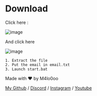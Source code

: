 # Download
Click here : 

![image](https://github.com/user-attachments/assets/21837cbc-6b59-483e-bd5b-98121a4c59e6)

And click here

![image](https://github.com/user-attachments/assets/81298c25-57ef-4baa-900c-d15f245f394d)

```
1. Extract the file
2. Put the email in email.txt
3. Launch start.bat
```

Made with :heart: by M4lo0oo

[My Github](https://github.com/M4lo0oo) / 
[Discord](https://discord.gg/PgAt8FBrSJ) / 
[Instagram](https://www.instagram.com/malolc_/) / 
[Youtube](https://www.youtube.com/@Malo5659)
